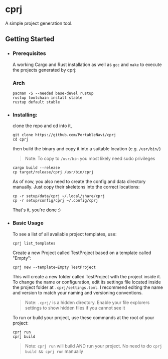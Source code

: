 # cprj
A simple project generation tool.

## Getting Started
* ### Prerequisites
  A working Cargo and Rust installation as well as ```gcc``` and ```make``` to execute the projects generated by cprj:

  ### Arch
  ```shell
  pacman -S --needed base-devel rustup
  rustup toolchain install stable
  rustup default stable
  ```

* ### Installing:
  clone the repo and cd into it,
  ```shell
  git clone https://github.com/PortableNavi/cprj
  cd cprj
  ```
  then build the binary and copy it into a suitable location (e.g. ```/usr/bin/```)
  > Note: To copy to ```/usr/bin``` you most likely need sudo privileges
  ```shell
  cargo build --release
  cp target/release/cprj /usr/bin/cprj
  ```

  As of now, you also need to create the config and data directory manually. Just copy their skeletons into the correct locations:
  ```shell
  cp -r setup/data/cprj ~/.local/share/cprj
  cp -r setup/config/cprj ~/.config/cprj
  ```

  That's it, you're done :)
  
* ### Basic Usage
  To see a list of all available project templates, use:
  ```shell
  cprj list_templates
  ```
  
  Create a new Project called TestProject based on a template called "Empty":
  ```shell
  cprj new --template=Empty TestProject
  ```
  This will create a new folder called TestProject with the project inside it.
  To change the name or configuration, edit its settings file located inside the project folder
  at ```.cprj/settings.toml```. I recommend editing the name and version to match your naming and versioning conventions.

  > Note: ```.cprj/``` is a hidden directory. Enable your file explorers settings to show hidden files if you cannot see it

  To run or build your project, use these commands at the root of your project:
  ```shell
  cprj run
  cprj build
  ```
  > Note: ```cprj run``` will build AND run your project. No need to do ```cprj build && cprj run``` manually

  
